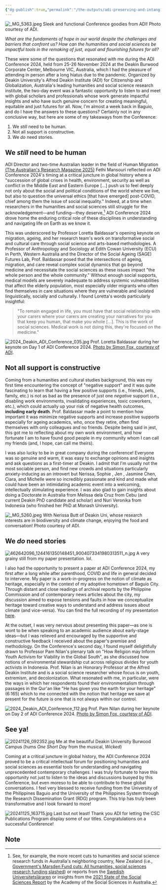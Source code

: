 ```yaml
---
{"dg-publish":true,"permalink":"/the-outputs/adi-preserving-and-intangible-sky/adi-conference-2024-report/","created":"2024-12-04T15:42:02.485+08:00","updated":"2024-12-16T15:35:55.793+08:00"}
---
```



![_MG_5363.jpeg](/img/user/Extras/_MG_5363.jpeg)
Sleek and functional Conference goodies from ADI! Photo courtesy of ADI.


*What are the fundaments of hope in our world despite the challenges and barriers that confront us? How can the humanities and social sciences be impactful tools in the remaking of just, equal and flourishing futures for all?*

These were some of the questions that resonated with me during the ADI Conference 2024, held from 25-26 November 2024 at the Deakin Burwood Corporate Center, Melbourne VIC, Australia, which I had the pleasure of attending in person after a long hiatus due to the pandemic. Organized by Deakin University's Alfred Deakin Institute (ADI) for Citizenship and Globalization, Australia's leading humanities and social science research institute, the two-day event was a fantastic opportunity to listen to and meet with global scholars and  professionals whose work generate impactful insights and who have such genuine concern for creating meaningful, equitable and just futures for all. Now, I'm almost a week back in Baguio, and do I have the answers to these questions? Certainly not in any conclusive way, but here are some of my takeaways from the Conference:

1. We *still* need to be human.
2. Not all support is constructive.
3. We *do* need stories.

## We *still* need to be human

ADI Director and two-time Australian leader in the field of Human Migration [(The Australian's Research Magazine 2025)](https://www.theaustralian.com.au/special-reports/research-magazine/the-2025-research-magazine-showcases-australias-best/news-story/558038b72166c02a020a8df7c506fdc3) Fethi Mansouri reflected on ADI Conference 2024's timing at a critical juncture in global history where a  "succession of global crises in health, environment, security as well as conflict in the Middle East and Eastern Europe [...] push us to feel deeply not only about the social and political conditions of the world where we live, but also to question the universal ethics [that have emerged] post-COVID, chief among them the issue of social inequality." Indeed, at a time when researchers in the humanities and social sciences still struggle for the acknowledgement—and funding—they deserve,[^1] ADI Conference 2024 drove home the enduring critical role of these disciplines in understanding and navigating life on Earth as we know it.

This was underscored by Professor Loretta Baldassar's opening keynote on migration, ageing, and her research team's work on transformative social and cultural care through social science and arts-based methodologies. A Professor of Anthropology and Sociology at Edith Cowan University (ECU) in Perth, Western Australia and the Director of the Social Ageing (SAGE) Futures Lab, Prof. Baldassar posed that the intersections of ageing, migration, and care reveal complex social dynamics that go beyond medicine and necessitate the social sciences as these issues impact "the whole person and the whole community." Without enough social supports, medical models are severely inadequate to address systemic vulnerabilities that affect the elderly population, most especially older migrants who often find themselves in care situations where they are vulnerable and isolated linguistically, socially and culturally. I found Loretta's words particularly insightful:

> "To remain engaged in life, you must have that social relationship with your carers where your carers are creating your narratives for you that keep you human, that make you whole [...]. This is the work of social sciences. Medical work is not doing this, they're focused on the medicine."

![2024_Deakin_ADI_Conference_035.jpg](/img/user/Extras/2024_Deakin_ADI_Conference_035.jpg)
Prof. Loretta Baldassar during her keynote on Day 1 of ADI Conference 2024. [Photo by Simon Fox, courtesy of ADI](https://adi.deakin.edu.au/adi-conference-2024-ignites-pathways-to-justice-and-equality/).
## Not all support is constructive

Coming from a humanities and cultural studies background, this was my first time encountering the concept of "negative support" and it was quite fascinating to learn that having a few positive supports (i.e., friends, pets, family, etc.) is not as bad as the presence of just one  *negative* support (i.e., disabling work environments, invalidating experiences, toxic coworkers, etc.), which could actually up your risk of negative health outcomes, **including early death**. Prof. Baldassar made a point to mention how important it was minimize negative supports and increase positive supports especially for ageing academics, who, once they retire, often find themselves with only colleagues and no friends. Despite being said in jest, this got me to reflecting about my own work environment, and how fortunate I am to have found good people in my community whom I can call my friends (and, I hope, can call me theirs). 

I was also lucky to be in great company during the conference! Everyone was so genuine and warm, it was easy to exchange opinions and insights and ask questions as a first-timer at Deakin. I admit that I'm usually not the most sociable person, and find new crowds and situations particularly anxiety-inducing as an introvert but Nerissa, Sophie , Jen , Jasmine Chen, Ciara, and Michelle were so incredibly passionate and kind and made what could have been an intimidating academic event into a welcoming, intellectually stimulating experience. I was also glad to gain insights about doing a Doctorate in Australia from Melissa dela Cruz from Cebu (and current Deakin PhD candidate and scholar) and Nuri Veronika from Indonesia (who finished her PhD at Monash University). 

![_MG_5260.jpeg](/img/user/Extras/_MG_5260.jpeg)
With Nerissa Butt of Deakin Uni, whose research interests are in biodiversity and climate change, enjoying the food and conversation! Photo courtesy of ADI.
## We *do* need stories

![462642096_1244161350148451_9004073341980313511_n.jpg](/img/user/Extras/462642096_1244161350148451_9004073341980313511_n.jpg)
A very grainy still from my paper presentation. lol.

I also had the opportunity to present a paper at ADI Conference 2024, my first after a long while after parenthood, COVID and life in general decided to intervene. My paper is a work-in-progress on the notion of climate as heritage, especially in the context of my adoptive hometown of Baguio City. Through distant and close readings of archival reports by the Philippine Commission and of contemporary news articles about the city, my discussion aimed to expose tensions and faults in how we conceptualize heritage toward creative ways to understand and address issues about climate (and vice-versa). You can find the full recording of my presentation [here](https://drive.google.com/file/d/1qdQOZbroduiKNGyPQR9GLrVR_LjLfxjk/view?fbclid=IwZXh0bgNhZW0CMTEAAR1t5oIDq0vL-i_bruhcB19L6t90Q3YjjMdb7iR8QxlkID1rKVESopm7wqk_aem_DH3M5rQL13CUkIxXRSesbQ).

At the outset, I was very nervous about presenting this paper—as one is wont to be when speaking to an academic audience about early-stage ideas—but I was relieved and encouraged by the supportive and constructive feedback I received about the paper's premise and methodology. On the Conference's second day, I found myself delightfully drawn to Professor Pam Nilan's plenary talk on "How Religion may Inform Youth Activism for Viability in the Global South", as she discussed how notions of environmental stewardship cut across religious divides for youth activists in Indonesia. Prof. Nilan is an Honorary Professor at the Alfred Deakin Institute and is a social science  researcher whose focus is on youth, extremism, and decolonization. What resonated with me, in particular, were the ways in which her respondents found their environmentalism through passages in the Qur'an like "He has given you the earth for your heritage" (6:165) which to me connected with the notion that heritage we save at present for the future is one that is not always within our control.

![2024_Deakin_ADI_Conference_112.jpg](/img/user/Extras/2024_Deakin_ADI_Conference_112.jpg)
Prof. Pam Nilan during her keynote on Day 2 of ADI Conference 2024. [Photo by Simon Fox, courtesy of ADI](https://adi.deakin.edu.au/adi-conference-2024-ignites-pathways-to-justice-and-equality/).

## See ya!

![20241126_092352.jpg](/img/user/Extras/20241126_092352.jpg)
Me at the beautiful Deakin University Burwood Campus (hums *One Short Day* from the musical, *Wicked*)

Coming at a critical juncture in global history, the ADI Conference 2024 proved to be a critical intellectual forum for positioning humanities and social sciences as essential tools for understanding and navigating unprecedented contemporary challenges. I was truly fortunate to have this opportunity not just to listen to the ideas and discussions buoyed by this Conference, but even moreso to be able to contribute to these global conversations. I feel very blessed to receive funding from the University of the Philippines Baguio and the University of the Philippines System through the Research Dissemination Grant (RDG) program. This trip has truly been transformative and I look forward to more!

![20241125_163715.jpg](/img/user/Extras/20241125_163715.jpg)
Last but not least! Thank you ADI for letting the CSC Publications Program display some of our titles. Congratulations on a successful Conference!
## Note

[^1]: See, for example, the more recent cuts to humanities and social science research funds in Australia's neighboring country, New Zealand (i.e., [Government's Marsden Fund cuts: All humanities, social sciences research funding slashed](https://www.rnz.co.nz/news/political/535669/government-s-marsden-fund-cuts-all-humanities-social-sciences-research-funding-slashed)) or reports from the [Swedish Universitetsläraren](https://universitetslararen.se/2024/02/01/new-report-lower-priority-for-humanities-and-social-sciences/) or insights from the [2021 State of the Social Sciences Report](https://stateofthesocialsciences.org.au/research/what-is-holding-us-back/) by the Academy of the Social Sciences in Australia.